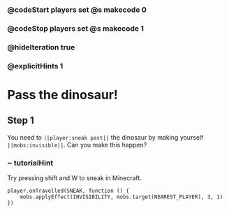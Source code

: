 ### @codeStart players set @s makecode 0
### @codeStop players set @s makecode 1

### @hideIteration true 
### @explicitHints 1


# Pass the dinosaur!

## Step 1
You need to ``||player:sneak past||`` the dinosaur by making yourself ``||mobs:invisible||``. Can you make this happen? 


### ~ tutorialHint
Try pressing shift and W to sneak in Minecraft. 


```ghost
player.onTravelled(SNEAK, function () {
    mobs.applyEffect(INVISIBILITY, mobs.target(NEAREST_PLAYER), 3, 1)
})
```
